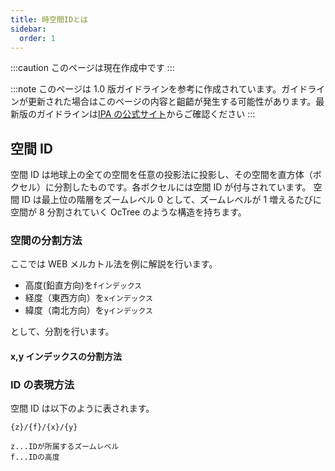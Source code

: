 ```yaml
---
title: 時空間IDとは
sidebar:
  order: 1
---
```


:::caution
このページは現在作成中です
:::

:::note
このページは 1.0 版ガイドラインを参考に作成されています。ガイドラインが更新された場合はこのページの内容と齟齬が発生する可能性があります。最新版のガイドラインは[IPA の公式サイト](https://www.ipa.go.jp/digital/architecture/guidelines/4dspatio-temporal-guideline.html)からご確認ください
:::

## 空間 ID

空間 ID は地球上の全ての空間を任意の投影法に投影し、その空間を直方体（ボクセル）に分割したものです。各ボクセルには空間 ID が付与されています。
空間 ID は最上位の階層をズームレベル 0 として、ズームレベルが 1 増えるたびに空間が 8 分割されていく OcTree のような構造を持ちます。

### 空間の分割方法

ここでは WEB メルカトル法を例に解説を行います。

- 高度(鉛直方向)を`fインデックス`
- 経度（東西方向）を`xインデックス`
- 緯度（南北方向）を`yインデックス`

として、分割を行います。

#### x,y インデックスの分割方法

### ID の表現方法

空間 ID は以下のように表されます。

```
{z}/{f}/{x}/{y}

z...IDが所属するズームレベル
f...IDの高度
```
